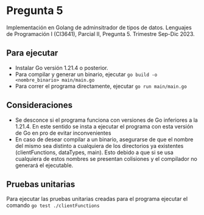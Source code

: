 # Pregunta 5

Implementación en Golang de adminsitrador de tipos de datos. Lenguajes de Programación I (CI3641), Parcial II,
Pregunta 5. Trimestre Sep-Dic 2023.

## Para ejecutar
* Instalar Go versión 1.21.4 o posterior.
* Para compilar y generar un binario, ejecutar `go build -o <nombre_binario> main/main.go`
* Para correr el programa directamente, ejecutar `go run main/main.go`

## Consideraciones
* Se desconce si el programa funciona con versiones de Go inferiores a la 1.21.4. En este sentido se insta a 
ejecutar el programa con esta versión de Go en pro de evitar inconvenientes
* En caso de desear compilar a un binario, asegurarse de que el nombre del mismo sea distinto a cualquiera de 
los directorios ya existentes (clientFunctions, dataTypes, main). Esto debido a que si se usa cualquiera de estos
nombres se presentan colisiones y el compilador no generará el ejecutable.

## Pruebas unitarias
Para ejecutar las pruebas unitarias creadas para el programa ejecutar el comando `go test ./clientFunctions`